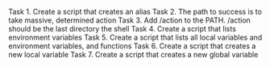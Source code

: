 Task 1. Create a script that creates an alias
Task 2. The path to success is to take massive, determined action
Task 3. Add /action to the PATH. /action should be the last directory the shell
Task 4. Create a script that lists environment variables
Task 5. Create a script that lists all local variables and environment variables, and functions
Task 6. Create a script that creates a new local variable
Task 7. Create a script that creates a new global variable
